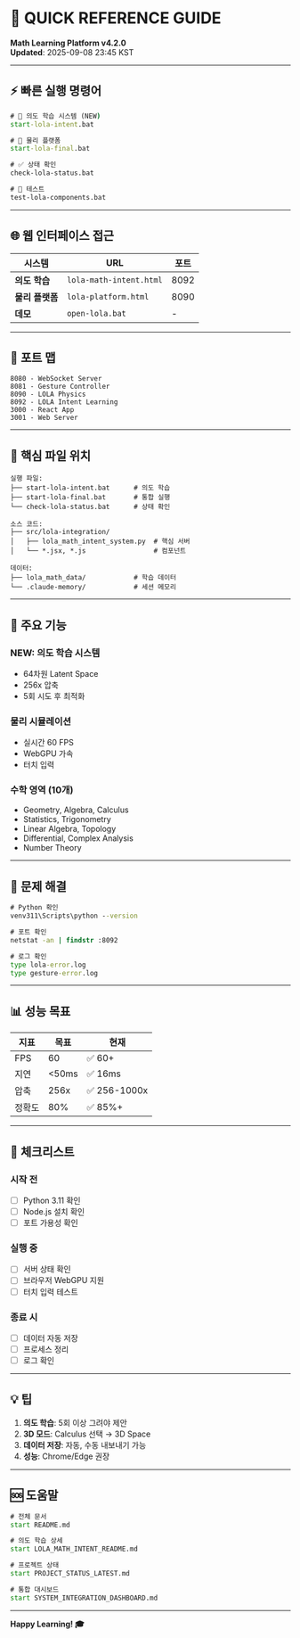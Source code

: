 # 🚀 QUICK REFERENCE GUIDE

**Math Learning Platform v4.2.0**  
**Updated**: 2025-09-08 23:45 KST

---

## ⚡ 빠른 실행 명령어

```cmd
# 🧠 의도 학습 시스템 (NEW)
start-lola-intent.bat

# 🔬 물리 플랫폼
start-lola-final.bat

# ✅ 상태 확인
check-lola-status.bat

# 🧪 테스트
test-lola-components.bat
```

---

## 🌐 웹 인터페이스 접근

| 시스템 | URL | 포트 |
|--------|-----|------|
| **의도 학습** | `lola-math-intent.html` | 8092 |
| **물리 플랫폼** | `lola-platform.html` | 8090 |
| **데모** | `open-lola.bat` | - |

---

## 🔌 포트 맵

```
8080 - WebSocket Server
8081 - Gesture Controller  
8090 - LOLA Physics
8092 - LOLA Intent Learning
3000 - React App
3001 - Web Server
```

---

## 📁 핵심 파일 위치

```
실행 파일:
├── start-lola-intent.bat      # 의도 학습
├── start-lola-final.bat       # 통합 실행
└── check-lola-status.bat      # 상태 확인

소스 코드:
├── src/lola-integration/
│   ├── lola_math_intent_system.py  # 핵심 서버
│   └── *.jsx, *.js                 # 컴포넌트

데이터:
├── lola_math_data/            # 학습 데이터
└── .claude-memory/            # 세션 메모리
```

---

## 🎯 주요 기능

### NEW: 의도 학습 시스템
- 64차원 Latent Space
- 256x 압축
- 5회 시도 후 최적화

### 물리 시뮬레이션
- 실시간 60 FPS
- WebGPU 가속
- 터치 입력

### 수학 영역 (10개)
- Geometry, Algebra, Calculus
- Statistics, Trigonometry
- Linear Algebra, Topology
- Differential, Complex Analysis
- Number Theory

---

## 🔧 문제 해결

```cmd
# Python 확인
venv311\Scripts\python --version

# 포트 확인
netstat -an | findstr :8092

# 로그 확인
type lola-error.log
type gesture-error.log
```

---

## 📊 성능 목표

| 지표 | 목표 | 현재 |
|------|------|------|
| FPS | 60 | ✅ 60+ |
| 지연 | <50ms | ✅ 16ms |
| 압축 | 256x | ✅ 256-1000x |
| 정확도 | 80% | ✅ 85%+ |

---

## 📝 체크리스트

### 시작 전
- [ ] Python 3.11 확인
- [ ] Node.js 설치 확인
- [ ] 포트 가용성 확인

### 실행 중
- [ ] 서버 상태 확인
- [ ] 브라우저 WebGPU 지원
- [ ] 터치 입력 테스트

### 종료 시
- [ ] 데이터 자동 저장
- [ ] 프로세스 정리
- [ ] 로그 확인

---

## 💡 팁

1. **의도 학습**: 5회 이상 그려야 제안
2. **3D 모드**: Calculus 선택 → 3D Space
3. **데이터 저장**: 자동, 수동 내보내기 가능
4. **성능**: Chrome/Edge 권장

---

## 🆘 도움말

```cmd
# 전체 문서
start README.md

# 의도 학습 상세
start LOLA_MATH_INTENT_README.md

# 프로젝트 상태
start PROJECT_STATUS_LATEST.md

# 통합 대시보드
start SYSTEM_INTEGRATION_DASHBOARD.md
```

---

**Happy Learning! 🎓**